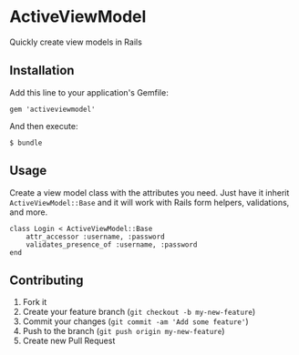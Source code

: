 # ActiveViewModel

Quickly create view models in Rails

## Installation

Add this line to your application's Gemfile:

    gem 'activeviewmodel'

And then execute:

    $ bundle

## Usage

Create a view model class with the attributes you need. Just have it inherit `ActiveViewModel::Base` and it will work with Rails form helpers, validations, and more.

    class Login < ActiveViewModel::Base
        attr_accessor :username, :password
        validates_presence_of :username, :password
    end


## Contributing

1. Fork it
2. Create your feature branch (`git checkout -b my-new-feature`)
3. Commit your changes (`git commit -am 'Add some feature'`)
4. Push to the branch (`git push origin my-new-feature`)
5. Create new Pull Request